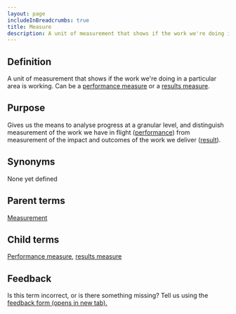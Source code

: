 ```yaml
---
layout: page
includeInBreadcrumbs: true
title: Measure
description: A unit of measurement that shows if the work we're doing in a particular area is working. Can be a 'performance measure' or a 'results measure'.
---
```


## Definition

A unit of measurement that shows if the work we're doing in a particular area is working. Can be a [performance measure](/a-to-z/performance-measure) or a [results measure](/a-to-z/results-measure).

## Purpose

Gives us the means to analyse progress at a granular level, and distinguish measurement of the work we have in flight ([performance](/a-to-z/performance)) from measurement of the impact and outcomes of the work we deliver ([result](/a-to-z/result)).

## Synonyms

None yet defined

## Parent terms

[Measurement](/a-to-z/measurement)

## Child terms

[Performance measure](/a-to-z/performance-measure), [results measure](/a-to-z/results-measure)

## Feedback

Is this term incorrect, or is there something missing? Tell us using the <a href=" https://forms.office.com/Pages/ResponsePage.aspx?id=DpxP-knna0i8NIr6EGM3VnGGqao7aCRJpUj9ujjADTdUM1JPNkEwRUdJUVpLQjhCMVZVQklDRDVHRC4u" target="_blank">feedback form (opens in new tab).

